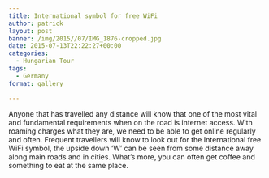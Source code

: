 ```yaml
---
title: International symbol for free WiFi
author: patrick
layout: post
banner: /img/2015//07/IMG_1876-cropped.jpg
date: 2015-07-13T22:22:27+00:00
categories:
  - Hungarian Tour
tags:
  - Germany
format: gallery

---
```

Anyone that has travelled any distance will know that one of the most vital and fundamental requirements when on the road is internet access. With roaming charges what they are, we need to be able to get online regularly and often. Frequent travellers will know to look out for the International free WiFi symbol, the upside down ‘W’ can be seen from some distance away along main roads and in cities. What’s more, you can often get coffee and something to eat at the same place.